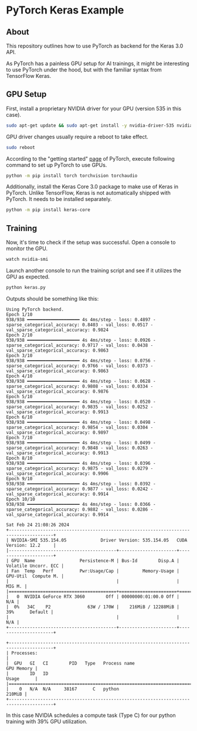 # PyTorch Keras Example

## About
This repository outlines how to use PyTorch as backend for the Keras 3.0 API.

As PyTorch has a painless GPU setup for AI trainings, it might be interesting
to use PyTorch under the hood, but with the familiar syntax from TensorFlow Keras.

## GPU Setup
First, install a proprietary NVIDIA driver for your GPU (version 535 in this case).

```sh
sudo apt-get update && sudo apt-get install -y nvidia-driver-535 nvidia-dkms-535
```

GPU driver changes usually require a reboot to take effect.

```sh
sudo reboot
```

According to the "getting started" [page](https://pytorch.org/get-started/locally/)
of PyTorch, execute following command to set up PyTorch to use GPUs.

```sh
python -m pip install torch torchvision torchaudio
```

Additionally, install the Keras Core 3.0 package to make use of Keras in PyTorch.
Unlike TensorFlow, Keras is not automatically shipped with PyTorch. It needs to be
installed separately.

```sh
python -m pip install keras-core
```

## Training
Now, it's time to check if the setup was successful. Open a console to monitor the GPU.

```sh
watch nvidia-smi
```

Launch another console to run the training script and see if it utilizes the GPU as expected.

```sh
python keras.py
```

Outputs should be something like this:

```text
Using PyTorch backend.
Epoch 1/10
938/938 ━━━━━━━━━━━━━━━━━━━━ 4s 4ms/step - loss: 0.4897 - sparse_categorical_accuracy: 0.8403 - val_loss: 0.0517 - val_sparse_categorical_accuracy: 0.9824
Epoch 2/10
938/938 ━━━━━━━━━━━━━━━━━━━━ 4s 4ms/step - loss: 0.0926 - sparse_categorical_accuracy: 0.9717 - val_loss: 0.0438 - val_sparse_categorical_accuracy: 0.9863
Epoch 3/10
938/938 ━━━━━━━━━━━━━━━━━━━━ 4s 4ms/step - loss: 0.0756 - sparse_categorical_accuracy: 0.9766 - val_loss: 0.0373 - val_sparse_categorical_accuracy: 0.9863
Epoch 4/10
938/938 ━━━━━━━━━━━━━━━━━━━━ 4s 4ms/step - loss: 0.0628 - sparse_categorical_accuracy: 0.9808 - val_loss: 0.0334 - val_sparse_categorical_accuracy: 0.9876
Epoch 5/10
938/938 ━━━━━━━━━━━━━━━━━━━━ 4s 4ms/step - loss: 0.0520 - sparse_categorical_accuracy: 0.9835 - val_loss: 0.0252 - val_sparse_categorical_accuracy: 0.9913
Epoch 6/10
938/938 ━━━━━━━━━━━━━━━━━━━━ 4s 4ms/step - loss: 0.0498 - sparse_categorical_accuracy: 0.9854 - val_loss: 0.0304 - val_sparse_categorical_accuracy: 0.9897
Epoch 7/10
938/938 ━━━━━━━━━━━━━━━━━━━━ 4s 4ms/step - loss: 0.0499 - sparse_categorical_accuracy: 0.9848 - val_loss: 0.0263 - val_sparse_categorical_accuracy: 0.9913
Epoch 8/10
938/938 ━━━━━━━━━━━━━━━━━━━━ 4s 4ms/step - loss: 0.0396 - sparse_categorical_accuracy: 0.9875 - val_loss: 0.0279 - val_sparse_categorical_accuracy: 0.9906
Epoch 9/10
938/938 ━━━━━━━━━━━━━━━━━━━━ 4s 4ms/step - loss: 0.0392 - sparse_categorical_accuracy: 0.9877 - val_loss: 0.0242 - val_sparse_categorical_accuracy: 0.9914
Epoch 10/10
938/938 ━━━━━━━━━━━━━━━━━━━━ 4s 4ms/step - loss: 0.0366 - sparse_categorical_accuracy: 0.9882 - val_loss: 0.0286 - val_sparse_categorical_accuracy: 0.9914
```

```text
Sat Feb 24 21:08:26 2024       
+---------------------------------------------------------------------------------------+
| NVIDIA-SMI 535.154.05             Driver Version: 535.154.05   CUDA Version: 12.2     |
|-----------------------------------------+----------------------+----------------------+
| GPU  Name                 Persistence-M | Bus-Id        Disp.A | Volatile Uncorr. ECC |
| Fan  Temp   Perf          Pwr:Usage/Cap |         Memory-Usage | GPU-Util  Compute M. |
|                                         |                      |               MIG M. |
|=========================================+======================+======================|
|   0  NVIDIA GeForce RTX 3060        Off | 00000000:01:00.0 Off |                  N/A |
|  0%   34C    P2              63W / 170W |    216MiB / 12288MiB |     39%      Default |
|                                         |                      |                  N/A |
+-----------------------------------------+----------------------+----------------------+
                                                                                         
+---------------------------------------------------------------------------------------+
| Processes:                                                                            |
|  GPU   GI   CI        PID   Type   Process name                            GPU Memory |
|        ID   ID                                                             Usage      |
|=======================================================================================|
|    0   N/A  N/A     38167      C   python                                      210MiB |
+---------------------------------------------------------------------------------------+
```

In this case NVIDIA schedules a compute task (Type C) for our python training with 39% GPU utilization.
